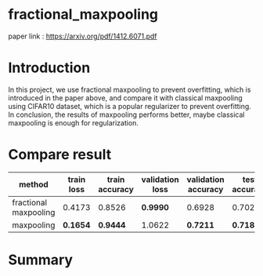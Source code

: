 # fractional_maxpooling
paper link : https://arxiv.org/pdf/1412.6071.pdf
# Introduction
In this project, we use fractional maxpooling to prevent overfitting, which is introduced in the paper above, and compare it with classical maxpooling using CIFAR10 dataset, which is a popular regularizer to prevent overfitting. In conclusion, the results of maxpooling performs better, maybe classical maxpooling is enough for regularization.
# Compare result
method | train loss | train accuracy | validation loss | validation accuracy | test accuracy
---|---|---|---|---|---
fractional maxpooling | 0.4173 | 0.8526 | **0.9990** | 0.6928 | 0.7026
maxpooling            | **0.1654** | **0.9444** | 1.0622 | **0.7211** | **0.7184**

# Summary
